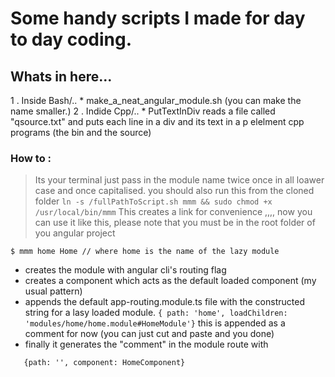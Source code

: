 # Some handy scripts I made for   day to day coding.

## Whats in here...
1 . Inside Bash/.. 
    * make_a_neat_angular_module.sh (you can make the name smaller.)
2 . Indide Cpp/..
    * PutTextInDiv reads a file called "qsource.txt" and puts each line in a div and its text in a p elelment cpp programs (the bin and the source)


### How to :
> Its your terminal just pass in the module name twice once in all loawer case and once capitalised. you should also run this from the cloned folder
``` ln -s /fullPathToScript.sh mmm && sudo chmod +x /usr/local/bin/mmm ```
> This creates a link for convenience ,,,, now you can use it like this, please note that you must be in the root folder of you angular project
``` 
$ mmm home Home // where home is the name of the lazy module

```
* creates the module with angular cli's routing flag
* creates a component which acts as the default loaded component (my usual pattern)
* appends the default app-routing.module.ts file with the constructed string for a lasy loaded module. `{ path: 'home', loadChildren: 'modules/home/home.module#HomeModule'}` this is appended as a comment for now (you can just cut and paste and you done)
* finally it generates the "comment" in the module route with 
```import {HomeComponent} from './home.component';
   {path: '', component: HomeComponent}
```





